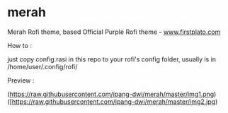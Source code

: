 # merah
Merah Rofi theme, based Official Purple Rofi theme - www.firstplato.com

How to : 

just copy config.rasi in this repo to your rofi's config folder, usually is in /home/user/.config/rofi/


Preview :

(https://raw.githubusercontent.com/ipang-dwi/merah/master/img1.png)
([https://raw.githubusercontent.com/ipang-dwi/merah/master/img2.jpg)
